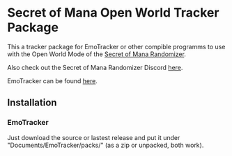 # Secret of Mana Open World Tracker Package

This a tracker package for EmoTracker or other compible programms to use with the Open World Mode of the [Secret of Mana Randomizer](https://secretofmanaancientcave.blogspot.com).

Also check out the Secret of Mana Randomizer Discord [here](https://discord.gg/YfmUHqU).

EmoTracker can be found [here](https://emotracker.net).

## Installation

### EmoTracker

Just download the source or lastest release and put it under "Documents/EmoTracker/packs/" (as a zip or unpacked, both work).

